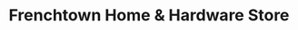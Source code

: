 ---
title: "Frenchtown Home & Hardware Store"
url: /frenchtown/frenchtown-home-and-hardware-store/
shop: hardware
---